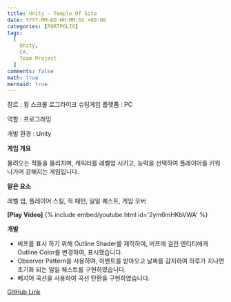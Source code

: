 ```yaml
---
title: Unity - Temple Of Sita
date: YYYY-MM-DD HH:MM:SS +09:00
categories: [PORTPOLIO]
tags:
  [
    Unity,
    C#,
    Team Project
  ]
comments: false
math: true
mermaid: true
---
```


장르 : 횡 스크롤 로그라이크 슈팅게임
플랫폼 : PC

역할 : 프로그래밍

개발 환경 : Unity

**게임 개요**

몰려오는 적들을 물리치며, 캐릭터를 레벨업 시키고, 능력을 선택하여
플레이어를 키워 나가며 강해지는 게임입니다.

**맡은 요소**

레벨 업, 플레이어 스킬, 적 패턴, 일일 퀘스트, 게임 오버  

**[Play Video]**
{% include embed/youtube.html id='2ym6mHKbVWA' %}

**개발**

<ul>
    <li>버프를 표시 하기 위해 Outline Shader를 제작하여, 버프에 걸린 엔티티에게 Outline Color를 변경하여, 표시했습니다.</li>
    <li>Observer Pattern을 사용하여, 이벤트를 받아오고 
		날짜를 감지하여 하루가 지나면 초기화 되는 일일 퀘스트를 구현하였습니다.
	</li>
    <li>베지어 곡선을 사용하여 곡선 탄환을 구현하였습니다.</li>
</ul>

[GitHub Link](https://github.com/miro0325/Temple_Of_Sita) 


